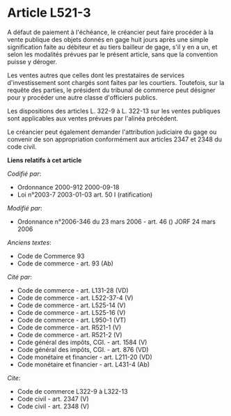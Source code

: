 # Article L521-3

A défaut de paiement à l'échéance, le créancier peut faire procéder à la vente publique des objets donnés en gage huit jours
après une simple signification faite au débiteur et au tiers bailleur de gage, s'il y en a un, et selon les modalités prévues
par le présent article, sans que la convention puisse y déroger.

Les ventes autres que celles dont les prestataires de services d'investissement sont chargés sont faites par les courtiers.
Toutefois, sur la requête des parties, le président du tribunal de commerce peut désigner pour y procéder une autre classe
d'officiers publics.

Les dispositions des articles L. 322-9 à L. 322-13 sur les ventes publiques sont applicables aux ventes prévues par l'alinéa
précédent.

Le créancier peut également demander l'attribution judiciaire du gage ou convenir de son appropriation conformément aux
articles 2347 et 2348 du code civil.

**Liens relatifs à cet article**

_Codifié par_:

  - Ordonnance 2000-912 2000-09-18
  - Loi n°2003-7 2003-01-03 art. 50 I (ratification)

_Modifié par_:

  - Ordonnance n°2006-346 du 23 mars 2006 - art. 46 () JORF 24 mars 2006

_Anciens textes_:

  - Code de Commerce 93
  - Code de commerce - art. 93 (Ab)

_Cité par_:

  - Code de commerce - art. L131-28 (VD)
  - Code de commerce - art. L522-37-4 (V)
  - Code de commerce - art. L525-14 (V)
  - Code de commerce - art. L525-16 (V)
  - Code de commerce - art. L950-1 (VT)
  - Code de commerce - art. R521-1 (V)
  - Code de commerce - art. R521-2 (V)
  - Code général des impôts, CGI. - art. 1584 (V)
  - Code général des impôts, CGI. - art. 876 (VD)
  - Code monétaire et financier - art. L211-20 (VD)
  - Code monétaire et financier - art. L431-4 (Ab)

_Cite_:

  - Code de commerce L322-9 à L322-13
  - Code civil - art. 2347 (V)
  - Code civil - art. 2348 (V)
